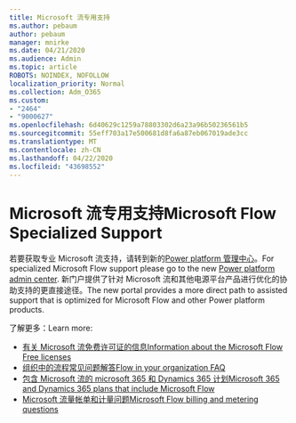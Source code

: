 ```yaml
---
title: Microsoft 流专用支持
ms.author: pebaum
author: pebaum
manager: mnirke
ms.date: 04/21/2020
ms.audience: Admin
ms.topic: article
ROBOTS: NOINDEX, NOFOLLOW
localization_priority: Normal
ms.collection: Adm_O365
ms.custom:
- "2464"
- "9000627"
ms.openlocfilehash: 6d40629c1259a78803302d6a23a96b50236561b5
ms.sourcegitcommit: 55eff703a17e500681d8fa6a87eb067019ade3cc
ms.translationtype: MT
ms.contentlocale: zh-CN
ms.lasthandoff: 04/22/2020
ms.locfileid: "43698552"
---
```

# <a name="microsoft-flow-specialized-support"></a><span data-ttu-id="3c780-102">Microsoft 流专用支持</span><span class="sxs-lookup"><span data-stu-id="3c780-102">Microsoft Flow Specialized Support</span></span>

<span data-ttu-id="3c780-103">若要获取专业 Microsoft 流支持，请转到新的[Power platform 管理中心](https://aka.ms/flowadminsupport)。</span><span class="sxs-lookup"><span data-stu-id="3c780-103">For specialized Microsoft Flow support please go to the new [Power platform admin center](https://aka.ms/flowadminsupport).</span></span> <span data-ttu-id="3c780-104">新门户提供了针对 Microsoft 流和其他电源平台产品进行优化的协助支持的更直接途径。</span><span class="sxs-lookup"><span data-stu-id="3c780-104">The new portal provides a more direct path to assisted support that is optimized for Microsoft Flow and other Power platform products.</span></span>

<span data-ttu-id="3c780-105">了解更多：</span><span class="sxs-lookup"><span data-stu-id="3c780-105">Learn more:</span></span>
- [<span data-ttu-id="3c780-106">有关 Microsoft 流免费许可证的信息</span><span class="sxs-lookup"><span data-stu-id="3c780-106">Information about the Microsoft Flow Free licenses</span></span>](https://go.microsoft.com/fwlink/?linkid=2095610)
- [<span data-ttu-id="3c780-107">组织中的流程常见问题解答</span><span class="sxs-lookup"><span data-stu-id="3c780-107">Flow in your organization FAQ</span></span>](https://go.microsoft.com/fwlink/?linkid=2072608)
- [<span data-ttu-id="3c780-108">包含 Microsoft 流的 microsoft 365 和 Dynamics 365 计划</span><span class="sxs-lookup"><span data-stu-id="3c780-108">Microsoft 365 and Dynamics 365 plans that include Microsoft Flow</span></span>](https://go.microsoft.com/fwlink/?linkid=2072406)
- [<span data-ttu-id="3c780-109">Microsoft 流量帐单和计量问题</span><span class="sxs-lookup"><span data-stu-id="3c780-109">Microsoft Flow billing and metering questions</span></span>](https://go.microsoft.com/fwlink/?linkid=2072612)